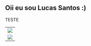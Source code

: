 ## Oii eu sou Lucas Santos :)
TESTE

<table border='0px'>
  <tr>
    <td>
        <img src='https://github-readme-stats.vercel.app/api?username=luscaBr2&show_icons=true&theme=transparent'>
    </td>
    </tr>
    <tr>
    <td>
      <img src='https://github-readme-stats.vercel.app/api/top-langs/?username=luscaBr2&layout=compact&theme=transparent'>
    </td>
  </tr>
</table>
